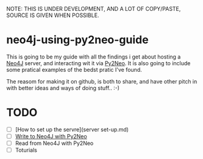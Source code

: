 NOTE: THIS IS UNDER DEVELOPMENT, AND A LOT OF COPY/PASTE, SOURCE IS GIVEN WHEN POSSIBLE.

# neo4j-using-py2neo-guide
This is going to be my guide with all the findings i get about hosting a <a href="http://neo4j.com">Neo4J</a> server, and interacting wit it via <a href="http://py2neo.org">Py2Neo</a>. It is also going to include some pratical examples of the bedst pratic I've found.

The reasom for making it on github, is both to share, and have other pitch in with better ideas and ways of doing stuff.. :-)

# TODO
- [ ] [How to set up the servre](server set-up.md)
- [ ] [Write to Neo4J with Py2Neo](write_to_neo.md)
- [ ] Read from Neo4J with Py2Neo
- [ ] Toturials
